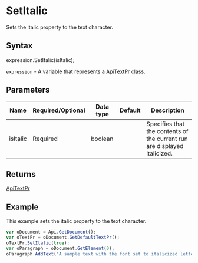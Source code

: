 # SetItalic

Sets the italic property to the text character.

## Syntax

expression.SetItalic(isItalic);

`expression` - A variable that represents a [ApiTextPr](../ApiTextPr.md) class.

## Parameters

| **Name** | **Required/Optional** | **Data type** | **Default** | **Description** |
| ------------- | ------------- | ------------- | ------------- | ------------- |
| isItalic | Required | boolean |  | Specifies that the contents of the current run are displayed italicized. |

## Returns

[ApiTextPr](../../ApiTextPr/ApiTextPr.md)

## Example

This example sets the italic property to the text character.

```javascript
var oDocument = Api.GetDocument();
var oTextPr = oDocument.GetDefaultTextPr();
oTextPr.SetItalic(true);
var oParagraph = oDocument.GetElement(0);
oParagraph.AddText("A sample text with the font set to italicized letters using the text properties.");
```
